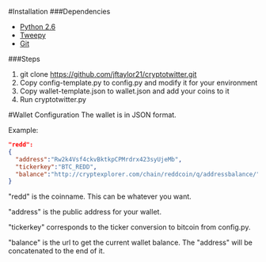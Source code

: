 #Installation
###Dependencies
* [Python 2.6](http://www.python.org/)
* [Tweepy](https://github.com/tweepy/tweepy)
* [Git](http://git-scm.com/)

###Steps
1. git clone https://github.com/jftaylor21/cryptotwitter.git
1. Copy config-template.py to config.py and modify it for your environment
1. Copy wallet-template.json to wallet.json and add your coins to it
1. Run cryptotwitter.py

#Wallet Configuration
The wallet is in JSON format. 

Example:
````JSON
"redd":
{
  "address":"Rw2k4Vsf4ckvBktkpCPMrdrx423syUjeMb",
  "tickerkey":"BTC_REDD",
  "balance":"http://cryptexplorer.com/chain/reddcoin/q/addressbalance/"
}
````

"redd" is the coinname. This can be whatever you want.

"address" is the public address for your wallet.

"tickerkey" corresponds to the ticker conversion to bitcoin from config.py.

"balance" is the url to get the current wallet balance. The "address" will be concatenated to the end of it.